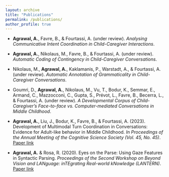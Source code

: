 ```yaml
---
layout: archive
title: "Publications"
permalink: /publications/
author_profile: true
---
```


- **Agrawal, A.**, Favre, B., & Fourtassi, A. (under review). *Analysing Communicative Intent Coordination in Child-Caregiver Interactions*.

- **Agrawal, A.**, Nikolaus, M., Favre, B., & Fourtassi, A. (under review). *Automatic Coding of Contingency in Child-Caregiver Conversations*.

- Nikolaus, M., **Agrawal, A.**, Kaklamanis, P., Warstadt, A., & Fourtassi, A. (under review). *Automatic Annotation of Grammaticality in Child-Caregiver Conversations*.

- Goumri, D., **Agrawal, A.**, Nikolaus, M., Vu, T., Bodur, K., Semmar, E., Armand, C., Mazzocconi, C., Gupta, S., Prévot, L., Favre, B., Becerra, L., & Fourtassi, A. (under review). *A Developmental Corpus of Child-Caregiver’s Face-to-face vs. Computer-mediated Conversations in Middle Childhood*.

- **Agrawal, A.**, Liu, J., Bodur, K., Favre, B., & Fourtassi, A. (2023). Development of Multimodal Turn Coordination in Conversations: Evidence for Adult-like behavior in Middle Childhood. *In Proceedings of the Annual Meeting of the Cognitive Science Society (Vol. 45, No. 45)*. [Paper link](http://abhishek-agrawal94.github.io/files/agrawal_development_2023.pdf)

- **Agrawal, A.** & Rosa, R. (2020). Eyes on the Parse: Using Gaze Features in Syntactic Parsing. *Proceedings of the Second Workshop on Beyond Vision and LANguage: inTEgrating Real-world kNowledge (LANTERN)*. [Paper link](http://abhishek-agrawal94.github.io/files/2020.lantern-1.1.pdf)
